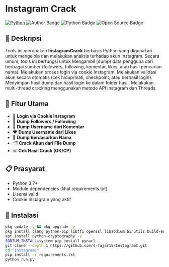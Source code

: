 # Instagram Crack

[![Python](https://img.shields.io/badge/python-3.12%2B-blue)](https://www.python.org/)
![Author Badge](https://img.shields.io/badge/Author-S.fajar15-blue?style=flat-square&logo=github)
![Python Badge](https://img.shields.io/badge/Written%20In-Python-yellow?style=flat-square&logo=python)
![Open Source Badge](https://img.shields.io/badge/Open%20Source-No-red?style=flat-square&logo=open-source-initiative)

## 📘 Deskripsi
Tools ini merupakan **InstagramCrack** berbasis Python yang digunakan untuk mengelola dan melakukan analisis terhadap akun Instagram.
Secara umum, tools ini berfungsi untuk Mengambil (dump) data pengguna dari berbagai sumber (followers, following, komentar, likes, atau hasil pencarian nama). Melakukan proses login via cookie Instagram. Melakukan validasi akun secara otomatis (cek hidup/mati, checkpoint, atau berhasil login). Menyimpan hasil dump dan hasil login ke dalam folder hasil. Melakukan multi-thread cracking menggunakan metode API Instagram dan Threads.

## 🚀 Fitur Utama
- 🔐 **Login via Cookie Instagram**
- 👥 **Dump Followers / Following**
- 💬 **Dump Username dari Komentar**
- ❤️ **Dump Username dari Likes**
- 🔎 **Dump Berdasarkan Nama**
- 🗂️ **Crack Akun dari File Dump**
- 📊 **Cek Hasil Crack (OK/CP)**

## 📋 Prasyarat

- Python 3.7+
- Module dependencies (lihat requirements.txt)
- Lisensi valid
- Cookie Instagram yang aktif

## 🚀 Instalasi
```bash
pkg update -y && pkg upgrade -y
pkg install clang python-pip libffi openssl libsodium binutils build-essential rust -y
apt install python-cryptography -y
SODIUM_INSTALL=system pip install pynacl
git clone --depth 1 https://github.com/s-fajar15/InstagramC.git
cd "InstagramC"
pip install -r requirements.txt
python run.py
```
